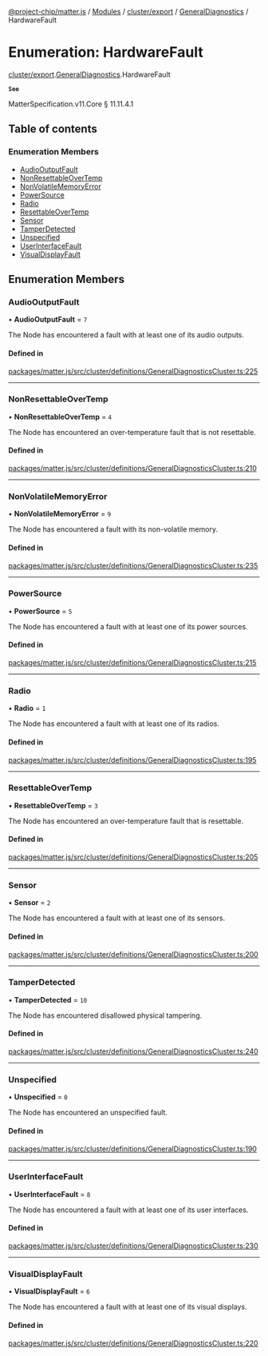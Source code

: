 [@project-chip/matter.js](../README.md) / [Modules](../modules.md) / [cluster/export](../modules/cluster_export.md) / [GeneralDiagnostics](../modules/cluster_export.GeneralDiagnostics.md) / HardwareFault

# Enumeration: HardwareFault

[cluster/export](../modules/cluster_export.md).[GeneralDiagnostics](../modules/cluster_export.GeneralDiagnostics.md).HardwareFault

**`See`**

MatterSpecification.v11.Core § 11.11.4.1

## Table of contents

### Enumeration Members

- [AudioOutputFault](cluster_export.GeneralDiagnostics.HardwareFault.md#audiooutputfault)
- [NonResettableOverTemp](cluster_export.GeneralDiagnostics.HardwareFault.md#nonresettableovertemp)
- [NonVolatileMemoryError](cluster_export.GeneralDiagnostics.HardwareFault.md#nonvolatilememoryerror)
- [PowerSource](cluster_export.GeneralDiagnostics.HardwareFault.md#powersource)
- [Radio](cluster_export.GeneralDiagnostics.HardwareFault.md#radio)
- [ResettableOverTemp](cluster_export.GeneralDiagnostics.HardwareFault.md#resettableovertemp)
- [Sensor](cluster_export.GeneralDiagnostics.HardwareFault.md#sensor)
- [TamperDetected](cluster_export.GeneralDiagnostics.HardwareFault.md#tamperdetected)
- [Unspecified](cluster_export.GeneralDiagnostics.HardwareFault.md#unspecified)
- [UserInterfaceFault](cluster_export.GeneralDiagnostics.HardwareFault.md#userinterfacefault)
- [VisualDisplayFault](cluster_export.GeneralDiagnostics.HardwareFault.md#visualdisplayfault)

## Enumeration Members

### AudioOutputFault

• **AudioOutputFault** = ``7``

The Node has encountered a fault with at least one of its audio outputs.

#### Defined in

[packages/matter.js/src/cluster/definitions/GeneralDiagnosticsCluster.ts:225](https://github.com/project-chip/matter.js/blob/c0d55745d5279e16fdfaa7d2c564daa31e19c627/packages/matter.js/src/cluster/definitions/GeneralDiagnosticsCluster.ts#L225)

___

### NonResettableOverTemp

• **NonResettableOverTemp** = ``4``

The Node has encountered an over-temperature fault that is not resettable.

#### Defined in

[packages/matter.js/src/cluster/definitions/GeneralDiagnosticsCluster.ts:210](https://github.com/project-chip/matter.js/blob/c0d55745d5279e16fdfaa7d2c564daa31e19c627/packages/matter.js/src/cluster/definitions/GeneralDiagnosticsCluster.ts#L210)

___

### NonVolatileMemoryError

• **NonVolatileMemoryError** = ``9``

The Node has encountered a fault with its non-volatile memory.

#### Defined in

[packages/matter.js/src/cluster/definitions/GeneralDiagnosticsCluster.ts:235](https://github.com/project-chip/matter.js/blob/c0d55745d5279e16fdfaa7d2c564daa31e19c627/packages/matter.js/src/cluster/definitions/GeneralDiagnosticsCluster.ts#L235)

___

### PowerSource

• **PowerSource** = ``5``

The Node has encountered a fault with at least one of its power sources.

#### Defined in

[packages/matter.js/src/cluster/definitions/GeneralDiagnosticsCluster.ts:215](https://github.com/project-chip/matter.js/blob/c0d55745d5279e16fdfaa7d2c564daa31e19c627/packages/matter.js/src/cluster/definitions/GeneralDiagnosticsCluster.ts#L215)

___

### Radio

• **Radio** = ``1``

The Node has encountered a fault with at least one of its radios.

#### Defined in

[packages/matter.js/src/cluster/definitions/GeneralDiagnosticsCluster.ts:195](https://github.com/project-chip/matter.js/blob/c0d55745d5279e16fdfaa7d2c564daa31e19c627/packages/matter.js/src/cluster/definitions/GeneralDiagnosticsCluster.ts#L195)

___

### ResettableOverTemp

• **ResettableOverTemp** = ``3``

The Node has encountered an over-temperature fault that is resettable.

#### Defined in

[packages/matter.js/src/cluster/definitions/GeneralDiagnosticsCluster.ts:205](https://github.com/project-chip/matter.js/blob/c0d55745d5279e16fdfaa7d2c564daa31e19c627/packages/matter.js/src/cluster/definitions/GeneralDiagnosticsCluster.ts#L205)

___

### Sensor

• **Sensor** = ``2``

The Node has encountered a fault with at least one of its sensors.

#### Defined in

[packages/matter.js/src/cluster/definitions/GeneralDiagnosticsCluster.ts:200](https://github.com/project-chip/matter.js/blob/c0d55745d5279e16fdfaa7d2c564daa31e19c627/packages/matter.js/src/cluster/definitions/GeneralDiagnosticsCluster.ts#L200)

___

### TamperDetected

• **TamperDetected** = ``10``

The Node has encountered disallowed physical tampering.

#### Defined in

[packages/matter.js/src/cluster/definitions/GeneralDiagnosticsCluster.ts:240](https://github.com/project-chip/matter.js/blob/c0d55745d5279e16fdfaa7d2c564daa31e19c627/packages/matter.js/src/cluster/definitions/GeneralDiagnosticsCluster.ts#L240)

___

### Unspecified

• **Unspecified** = ``0``

The Node has encountered an unspecified fault.

#### Defined in

[packages/matter.js/src/cluster/definitions/GeneralDiagnosticsCluster.ts:190](https://github.com/project-chip/matter.js/blob/c0d55745d5279e16fdfaa7d2c564daa31e19c627/packages/matter.js/src/cluster/definitions/GeneralDiagnosticsCluster.ts#L190)

___

### UserInterfaceFault

• **UserInterfaceFault** = ``8``

The Node has encountered a fault with at least one of its user interfaces.

#### Defined in

[packages/matter.js/src/cluster/definitions/GeneralDiagnosticsCluster.ts:230](https://github.com/project-chip/matter.js/blob/c0d55745d5279e16fdfaa7d2c564daa31e19c627/packages/matter.js/src/cluster/definitions/GeneralDiagnosticsCluster.ts#L230)

___

### VisualDisplayFault

• **VisualDisplayFault** = ``6``

The Node has encountered a fault with at least one of its visual displays.

#### Defined in

[packages/matter.js/src/cluster/definitions/GeneralDiagnosticsCluster.ts:220](https://github.com/project-chip/matter.js/blob/c0d55745d5279e16fdfaa7d2c564daa31e19c627/packages/matter.js/src/cluster/definitions/GeneralDiagnosticsCluster.ts#L220)
